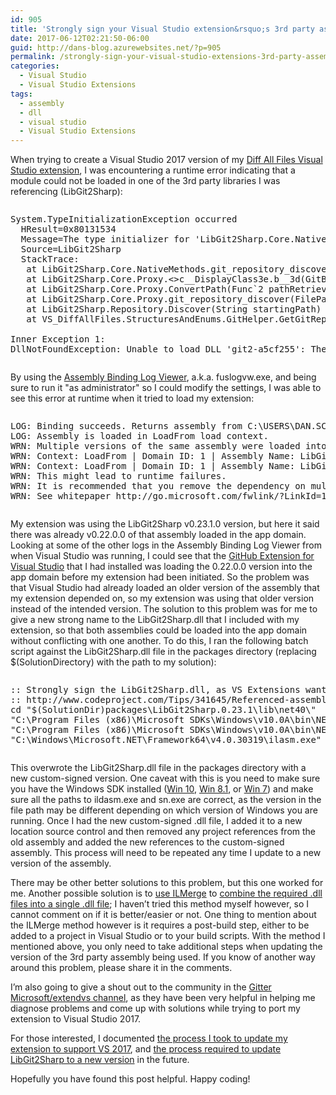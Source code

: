 ```yaml
---
id: 905
title: 'Strongly sign your Visual Studio extension&rsquo;s 3rd party assemblies to avoid assembly-loading errors at runtime'
date: 2017-06-12T02:21:50-06:00
guid: http://dans-blog.azurewebsites.net/?p=905
permalink: /strongly-sign-your-visual-studio-extensions-3rd-party-assemblies-to-avoid-assembly-loading-errors-at-runtime/
categories:
  - Visual Studio
  - Visual Studio Extensions
tags:
  - assembly
  - dll
  - visual studio
  - Visual Studio Extensions
---
```

When trying to create a Visual Studio 2017 version of my [Diff All Files Visual Studio extension](https://github.com/deadlydog/VS.DiffAllFiles), I was encountering a runtime error indicating that a module could not be loaded in one of the 3rd party libraries I was referencing (LibGit2Sharp):

<div id="scid:C89E2BDB-ADD3-4f7a-9810-1B7EACF446C1:95d134a5-b96f-4319-ba98-1b1ec52a6c6f" class="wlWriterEditableSmartContent" style="margin: 0px; padding: 0px; float: none; display: inline;">
  <pre style=white-space:normal>

  <pre class="brush: plain; title: ; notranslate" title="">
System.TypeInitializationException occurred
  HResult=0x80131534
  Message=The type initializer for 'LibGit2Sharp.Core.NativeMethods' threw an exception.
  Source=LibGit2Sharp
  StackTrace:
   at LibGit2Sharp.Core.NativeMethods.git_repository_discover(GitBuf buf, FilePath start_path, Boolean across_fs, FilePath ceiling_dirs)
   at LibGit2Sharp.Core.Proxy.<>c__DisplayClass3e.<git_repository_discover>b__3d(GitBuf buf)
   at LibGit2Sharp.Core.Proxy.ConvertPath(Func`2 pathRetriever)
   at LibGit2Sharp.Core.Proxy.git_repository_discover(FilePath start_path)
   at LibGit2Sharp.Repository.Discover(String startingPath)
   at VS_DiffAllFiles.StructuresAndEnums.GitHelper.GetGitRepositoryPath(String path) in D:\dev\Git\VS.DiffAllFiles\VS.DiffAllFiles\GitHelper.cs:line 39

Inner Exception 1:
DllNotFoundException: Unable to load DLL 'git2-a5cf255': The specified module could not be found. (Exception from HRESULT: 0x8007007E)
</pre>
</div>

By using the [Assembly Binding Log Viewer](https://docs.microsoft.com/en-us/dotnet/framework/tools/fuslogvw-exe-assembly-binding-log-viewer), a.k.a. fuslogvw.exe, and being sure to run it "as administrator" so I could modify the settings, I was able to see this error at runtime when it tried to load my extension:

<div id="scid:C89E2BDB-ADD3-4f7a-9810-1B7EACF446C1:a60d995f-cfe8-4fca-b98b-bcc7fe5ed61d" class="wlWriterEditableSmartContent" style="margin: 0px; padding: 0px; float: none; display: inline;">
  <pre style=white-space:normal>

  <pre class="brush: plain; title: ; notranslate" title="">
LOG: Binding succeeds. Returns assembly from C:\USERS\DAN.SCHROEDER\APPDATA\LOCAL\MICROSOFT\VISUALSTUDIO\15.0_B920D444EXP\EXTENSIONS\DANSKINGDOM\DIFF ALL FILES FOR VS2017\1.0\LibGit2Sharp.dll.
LOG: Assembly is loaded in LoadFrom load context.
WRN: Multiple versions of the same assembly were loaded into one context of an application domain:
WRN: Context: LoadFrom | Domain ID: 1 | Assembly Name: LibGit2Sharp, Version=0.23.1.0, Culture=neutral, PublicKeyToken=7cbde695407f0333
WRN: Context: LoadFrom | Domain ID: 1 | Assembly Name: LibGit2Sharp, Version=0.22.0.0, Culture=neutral, PublicKeyToken=7cbde695407f0333
WRN: This might lead to runtime failures.
WRN: It is recommended that you remove the dependency on multiple versions, and change the app.config file to point to the required version of the assembly only.
WRN: See whitepaper http://go.microsoft.com/fwlink/?LinkId=109270 for more information.
</pre>
</div>

My extension was using the LibGit2Sharp v0.23.1.0 version, but here it said there was already v0.22.0.0 of that assembly loaded in the app domain. Looking at some of the other logs in the Assembly Binding Log Viewer from when Visual Studio was running, I could see that the [GitHub Extension for Visual Studio](https://visualstudio.github.com/) that I had installed was loading the 0.22.0.0 version into the app domain before my extension had been initiated. So the problem was that Visual Studio had already loaded an older version of the assembly that my extension depended on, so my extension was using that older version instead of the intended version. The solution to this problem was for me to give a new strong name to the LibGit2Sharp.dll that I included with my extension, so that both assemblies could be loaded into the app domain without conflicting with one another. To do this, I ran the following batch script against the LibGit2Sharp.dll file in the packages directory (replacing $(SolutionDirectory) with the path to my solution):

<div id="scid:C89E2BDB-ADD3-4f7a-9810-1B7EACF446C1:1c8c6a79-4b38-48c6-a55a-5d3a7c05df13" class="wlWriterEditableSmartContent" style="margin: 0px; padding: 0px; float: none; display: inline;">
  <pre style=white-space:normal>

  <pre class="brush: bash; pad-line-numbers: true; title: ; notranslate" title="">
:: Strongly sign the LibGit2Sharp.dll, as VS Extensions want strongly signed assemblies and we want to avoid runtime version conflicts.
:: http://www.codeproject.com/Tips/341645/Referenced-assembly-does-not-have-a-strong-name
cd "$(SolutionDir)packages\LibGit2Sharp.0.23.1\lib\net40\"
"C:\Program Files (x86)\Microsoft SDKs\Windows\v10.0A\bin\NETFX 4.6.2 Tools\ildasm.exe" /all /out=LibGit2Sharp.il LibGit2Sharp.dll
"C:\Program Files (x86)\Microsoft SDKs\Windows\v10.0A\bin\NETFX 4.6.2 Tools\sn.exe" -k MyLibGit2SharpKey.snk
"C:\Windows\Microsoft.NET\Framework64\v4.0.30319\ilasm.exe" /dll /key=MyLibGit2SharpKey.snk LibGit2Sharp.il
</pre>
</div>

This overwrote the LibGit2Sharp.dll file in the packages directory with a new custom-signed version. One caveat with this is you need to make sure you have the Windows SDK installed ([Win 10](https://developer.microsoft.com/en-us/windows/downloads/windows-10-sdk), [Win 8.1](https://developer.microsoft.com/en-us/windows/downloads/windows-8-1-sdk), or [Win 7](https://www.microsoft.com/en-ca/download/details.aspx?id=8279)) and make sure all the paths to ildasm.exe and sn.exe are correct, as the version in the file path may be different depending on which version of Windows you are running. Once I had the new custom-signed .dll file, I added it to a new location source control and then removed any project references from the old assembly and added the new references to the custom-signed assembly. This process will need to be repeated any time I update to a new version of the assembly.

There may be other better solutions to this problem, but this one worked for me. Another possible solution is to [use ILMerge](https://www.codeproject.com/Articles/9364/Merging-NET-assemblies-using-ILMerge) to [combine the required .dll files into a single .dll file](https://stackoverflow.com/questions/9376/ilmerge-best-practices); I haven’t tried this method myself however, so I cannot comment on if it is better/easier or not. One thing to mention about the ILMerge method however is it requires a post-build step, either to be added to a project in Visual Studio or to your build scripts. With the method I mentioned above, you only need to take additional steps when updating the version of the 3rd party assembly being used. If you know of another way around this problem, please share it in the comments.

I’m also going to give a shout out to the community in the [Gitter Microsoft/extendvs channel](https://gitter.im/Microsoft/extendvs), as they have been very helpful in helping me diagnose problems and come up with solutions while trying to port my extension to Visual Studio 2017.

For those interested, I documented [the process I took to update my extension to support VS 2017](https://github.com/deadlydog/VS.DiffAllFiles/blob/master/docs/internal/SupportingNewVisualStudioVersions.md), and [the process required to update LibGit2Sharp to a new version](https://github.com/deadlydog/VS.DiffAllFiles/blob/master/VS.DiffAllFiles/_LibGit2Sharp/ProcessForUpdatingLibGit2Sharp.txt) in the future.

Hopefully you have found this post helpful. Happy coding!
